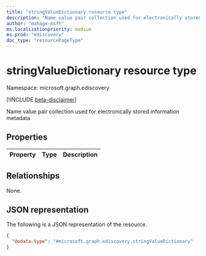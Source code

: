 ```yaml
---
title: "stringValueDictionary resource type"
description: "Name value pair collection used for electronically stored information metadata"
author: "mahage-msft"
ms.localizationpriority: medium
ms.prod: "ediscovery"
doc_type: "resourcePageType"
---
```


# stringValueDictionary resource type

Namespace: microsoft.graph.ediscovery

[!INCLUDE [beta-disclaimer](../../includes/beta-disclaimer.md)]

Name value pair collection used for electronically stored information metadata

## Properties
|Property|Type|Description|
|:---|:---|:---|

## Relationships
None.

## JSON representation
The following is a JSON representation of the resource.
<!-- {
  "blockType": "resource",
  "@odata.type": "microsoft.graph.ediscovery.stringValueDictionary"
}
-->
``` json
{
  "@odata.type": "#microsoft.graph.ediscovery.stringValueDictionary"
}
```

